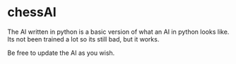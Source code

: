 # chessAI

The AI written in python is a basic version of what an AI in python looks like. Its not been trained a lot so its still bad, but it works. 

Be free to update the AI as you wish.
